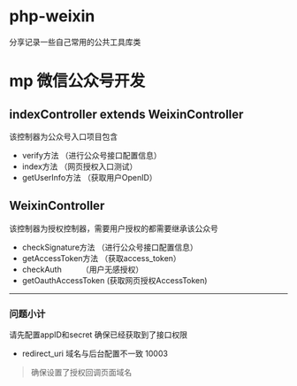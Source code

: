 # php-weixin
分享记录一些自己常用的公共工具库类
# mp 微信公众号开发
## indexController extends WeixinController
该控制器为公众号入口项目包含
+ verify方法 （进行公众号接口配置信息）
+ index方法  （网页授权入口测试）
+ getUserInfo方法  （获取用户OpenID）
## WeixinController
该控制器为授权控制器，需要用户授权的都需要继承该公众号
+ checkSignature方法   （进行公众号接口配置信息）
+ getAccessToken方法   （获取access_token）
+ checkAuth     　　   （用户无感授权）
+ getOauthAccessToken  (获取网页授权AccessToken)
------------------------------------------------------------------------------------------------------------------------------------------
### 问题小计
请先配置appID和secret
确保已经获取到了接口权限
* redirect_uri 域名与后台配置不一致 10003
 > 确保设置了授权回调页面域名
